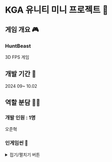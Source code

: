 # KGA 유니티 미니 프로젝트 👥

## 게임 개요 🎮
### HuntBeast
3D FPS 게임

## 개발 기간 📅
2024 09~ 10.02

## 역할 분담 🧑‍💻
### 개발 인원 : 1명
오준혁


### 인게임씬 🔎
<details>
<summary>접기/펼치기 버튼</summary> 
<div markdown="1">

#### 메인 메뉴 씬
![image](https://github.com/user-attachments/assets/2a45b111-9874-4876-a8d6-3b648636aa15)
![image](https://github.com/user-attachments/assets/08421449-d3eb-4282-a217-870bae7f70fe)
![image](https://github.com/user-attachments/assets/9eb9ef64-2f5b-4de3-a95b-d20de1dac402)
![image](https://github.com/user-attachments/assets/04ad4a13-d1ef-46a6-8975-c95d8158ee32)


#### 미션 선택 씬
![image](https://github.com/user-attachments/assets/25c596f6-0e67-4806-ac03-74fb1a68db41)


#### 업그레이드 씬
![image](https://github.com/user-attachments/assets/e4ca7f8a-2060-436d-b471-e4b3d1da034f)


#### 게임 씬
![image](https://github.com/user-attachments/assets/ee296a55-61e6-4d2f-ac51-409b4b678168)




</div>
</details>




